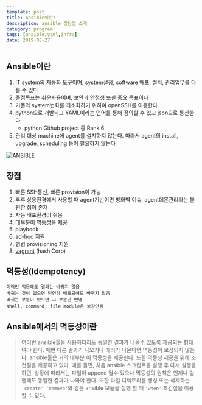 ```yaml
---
template: post
title: Ansible이란?
description: ansible 장단점 소개
category: program
tags: [ansible,yaml,infra]
date: 2019-08-27
---
```


## Ansible이란

1. IT system의 자동화 도구이며, system설정, software 배포, 설치, 관리업무를 다룰 수 있다
2. 중점목표는 쉬운사용이며, 보안과 안정성 또한 중요 목표이다
3. 기존의 system변화를 최소화하기 위하여 openSSH를 이용한다.
4. python으로 개발되고 YAML이라는 언어를 통해 정의할 수 있고 json으로 통신한다
   * python Github project 중 Rank 6
5. 관리 대상 machine에 agent를 설치하지 않는다. 따라서 agent의 install, upgrade, scheduling 등이 필요하지 않는다

![ANSIBLE](https://mblogthumb-phinf.pstatic.net/MjAxODA4MDVfMTc3/MDAxNTMzNDY1Nzk1NDk0.VsluLSr0nvcJ2HMCpwukpPCWsf7Gz2A7w0S9T-K3tzUg.vgEqQVNxeKeBnf3rqXGpGy4BhCuwqqgI6-nBGBnuibUg.PNG.alice_k106/ansible-wide.png?type=w2)

## 장점

1. 빠른 SSH통신, 빠른 provision이 가능
2. 추후 상용환경에서 사용할 때 agent기반이면 방화벽 이슈, agent데몬관리라는 불편한 점이 존재
3. 자동 배포환경이 쉬움
4. 대부분이 [멱등성](https://ko.wikipedia.org/wiki/%EB%A9%B1%EB%93%B1%EB%B2%95%EC%B9%99)을 제공
5. playbook
6. ad-hoc 지원
7. 병령 provisioning 지원
8. [vagrant](https://www.vagrantup.com/) (hashiCorp)

## 멱등성(Idempotency)

    여러번 적용해도 결과는 바뀌지 않음
    바뀌는 것이 없으면 당연히 배포되어도 바뀌지 않음
    바뀌는 부분이 있으면 그 부분만 반영
    shell, command, file module은 보장안됨

## Ansible에서의 멱등성이란

>여러번 ansible툴을 사용하더라도 동일한 결과가 나올수 있도록 제공되는 형태여야 한다. 매번 다른 결과가 나오거나 에러가 나온다면 멱등성이 보장되지 않는다. ansible툴은 거의 대부분 이 멱등성을 제공한다. 또한 멱등성 제공을 위해 조건절을 제공하고 있다. 예를 들면, 처음 ansible 스크릡트를 실행 후 다시 실행을 하면, 상황에 따라서는 파일이 append 될수 있으나 멱등성의 원칙은 언제나 실행해도 동일한 결과가 나와야 한다. 또한 파일 디렉토리를 생성 또는 삭제하는 `'create' 'remove'`와 같은 ansible 모듈을 실행 할 때 `'when'` 조건절을 이용할 수 있다.
